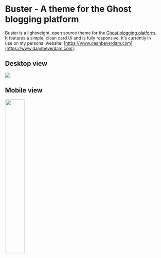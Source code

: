 # Buster - A theme for the Ghost blogging platform

Buster is a lightweight, open source theme for the [Ghost blogging platform](https://ghost.org/). It features a simple, clean card UI and is fully responsive. It's currently in use on my personal website: [https://www.daanbeverdam.com](https://www.daanbeverdam.com).

## Desktop view

<img src="https://www.daanbeverdam.com/files/images/buster-theme-for-ghost-desktop.png"></img>

## Mobile view

<img src="https://www.daanbeverdam.com/files/images/buster-theme-for-ghost-mobile.png" width="36%"></img>
